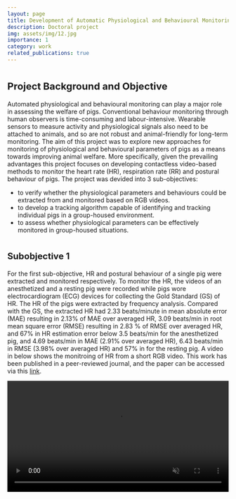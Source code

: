```yaml
---
layout: page
title: Development of Automatic Physiological and Behavioural Monitoring Systems for Pigs
description: Doctoral project 
img: assets/img/12.jpg
importance: 1
category: work
related_publications: true
---
```


# <span style="font-size: 22px;">Project Background and Objective</span>


Automated physiological and behavioural monitoring can play a major role in assessing the welfare of pigs. Conventional behaviour monitoring through human observers is time-consuming and labour-intensive. Wearable sensors to measure activity and physiological signals also need to be attached to animals, and so are not robust and animal-friendly for long-term monitoring. The aim of this project was to explore new approaches for monitoring of physiological and behavioural parameters of pigs as a means towards improving animal welfare.  More specifically, given the prevailing advantages this project focuses on developing contactless video-based methods to monitor the heart rate (HR), respiration rate (RR) and postural behaviour of pigs. The project was devided into 3 sub-objectives:
 
  - to verify whether the physiological parameters and behaviours could be extracted from and monitored based on RGB videos.
  - to develop a tracking algorithm capable of identifying and tracking individual pigs in a group-housed environment.
  - to assess whether physiological parameters can be effectively monitored in group-housed situations.

# <span style="font-size: 20px;">Subobjective 1</span>

For the first sub-objective, HR and postural behaviour of a single pig were extracted and monitored respectively. To monitor the HR, the videos of an anesthetized and a resting pig were recorded while pigs wore electrocardiogram (ECG) devices for collecting the Gold Standard (GS) of HR. The HR of the pigs were extracted by frequency analysis. Compared with the GS, the extracted HR had 2.33 beats/minute in mean absolute error (MAE) resulting in 2.13% of MAE over averaged HR, 3.09 beats/min in root mean square error (RMSE) resulting in 2.83 % of RMSE over averaged HR, and 67% in HR estimation error below 3.5 beats/min for the anesthetized pig, and 4.69 beats/min in MAE (2.91% over averaged HR), 6.43 beats/min in RMSE (3.98% over averaged HR) and 57% in for the resting pig. A video in below shows the monitroing of HR from a short RGB video. This work has been published in a peer-reviewed journal, and the paper can be accessed via this [link](https://doi.org/10.3390/ani11020442).   

<!-- Video Embed -->
<div style="display: flex; justify-content: center; align-items: center;">
  <video autoplay controls loop muted style="max-width: 800px; width: 100%;">
    <source src="{{ site.baseurl }}/assets/img/project1-1.mp4" type="video/mp4">
    Your browser does not support the video tag.
  </video>
</div>

